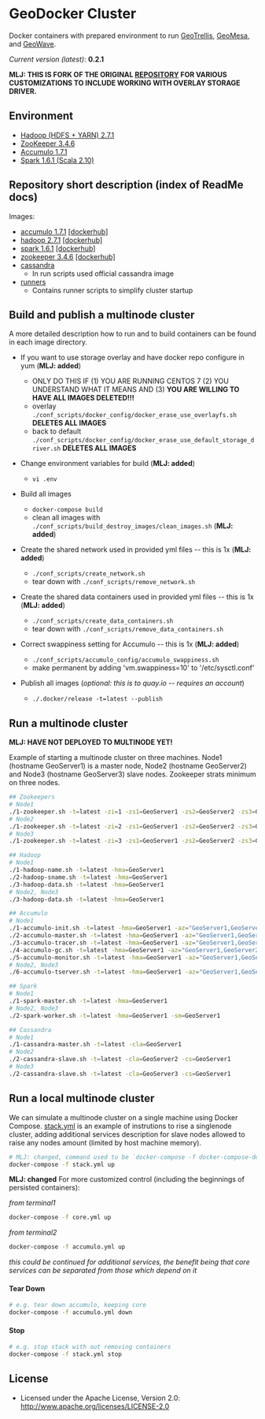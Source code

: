 # GeoDocker Cluster

Docker containers with prepared environment to run [GeoTrellis](https://github.com/geotrellis/geotrellis), [GeoMesa](https://github.com/locationtech/geomesa), and [GeoWave](https://github.com/ngageoint/geowave).

*Current version (latest)*: **0.2.1**

__MLJ: THIS IS FORK OF THE ORIGINAL [REPOSITORY](https://github.com/geotrellis/geodocker-cluster) FOR VARIOUS CUSTOMIZATIONS TO INCLUDE WORKING WITH OVERLAY STORAGE DRIVER.__

## Environment

* [Hadoop (HDFS + YARN) 2.7.1](https://hadoop.apache.org/)
* [ZooKeeper 3.4.6](https://zookeeper.apache.org/)
* [Accumulo 1.7.1](https://accumulo.apache.org/)
* [Spark 1.6.1 (Scala 2.10)](http://spark.apache.org/)

## Repository short description (index of ReadMe docs)

Images:

* [accumulo 1.7.1](./accumulo) [[dockerhub]](https://hub.docker.com/r/daunnc/geodocker-accumulo/)
* [hadoop 2.7.1](./hadoop) [[dockerhub]](https://hub.docker.com/r/daunnc/geodocker-hadoop/)
* [spark 1.6.1](./spark) [[dockerhub]](https://hub.docker.com/r/daunnc/geodocker-spark/)
* [zookeeper 3.4.6](./zookeeper) [[dockerhub]](https://hub.docker.com/r/daunnc/geodocker-zookeeper/)
* [cassandra](https://hub.docker.com/_/cassandra/)
  * In run scripts used official cassandra image
* [runners](./runners)
  * Contains runner scripts to simplify cluster startup

## Build and publish a multinode cluster

A more detailed description how to run and to build containers can be found in each image directory.

* If you want to use storage overlay and have docker repo configure in yum (__MLJ: added__)
  * ONLY DO THIS IF (1) YOU ARE RUNNING CENTOS 7 (2) YOU UNDERSTAND WHAT IT MEANS AND (3) __YOU ARE WILLING TO HAVE ALL IMAGES DELETED!!!__
  * overlay `./conf_scripts/docker_config/docker_erase_use_overlayfs.sh` __DELETES ALL IMAGES__
  * back to default `./conf_scripts/docker_config/docker_erase_use_default_storage_driver.sh` __DELETES ALL IMAGES__

* Change environment variables for build (__MLJ: added__)
  * `vi .env`

* Build all images
  * `docker-compose build`
  * clean all images with `./conf_scripts/build_destroy_images/clean_images.sh` (__MLJ: added__)

* Create the shared network used in provided yml files -- this is 1x (__MLJ: added__)
  * `./conf_scripts/create_network.sh`
  * tear down with `./conf_scripts/remove_network.sh`

* Create the shared data containers used in provided yml files -- this is 1x (__MLJ: added__)
  * `./conf_scripts/create_data_containers.sh `
  * tear down with `./conf_scripts/remove_data_containers.sh`

* Correct swappiness setting for Accumulo -- this is 1x (__MLJ: added__)
  * `./conf_scripts/accumulo_config/accumulo_swappiness.sh`
  * make permanent by adding 'vm.swappiness=10' to '/etc/sysctl.conf'

* Publish all images (_optional: this is to quay.io -- requires an account_)
  * `./.docker/release -t=latest --publish`

## Run a multinode cluster

__MLJ: HAVE NOT DEPLOYED TO MULTINODE YET!__

Example of starting a multinode cluster on three machines. Node1 (hostname GeoServer1) is a master node, Node2 (hostname GeoServer2) and Node3 (hostname GeoServer3) slave nodes. Zookeeper strats minimum on three nodes.

```bash
## Zookeepers
# Node1
./1-zookeeper.sh -t=latest -zi=1 -zs1=GeoServer1 -zs2=GeoServer2 -zs3=GeoServer3
# Node2
./1-zookeeper.sh -t=latest -zi=2 -zs1=GeoServer1 -zs2=GeoServer2 -zs3=GeoServer3
# Node3
./1-zookeeper.sh -t=latest -zi=3 -zs1=GeoServer1 -zs2=GeoServer2 -zs3=GeoServer3

## Hadoop
# Node1
./1-hadoop-name.sh -t=latest -hma=GeoServer1
./2-hadoop-sname.sh -t=latest -hma=GeoServer1
./3-hadoop-data.sh -t=latest -hma=GeoServer1
# Node2, Node3
./3-hadoop-data.sh -t=latest -hma=GeoServer1

## Accumulo
# Node1
./1-accumulo-init.sh -t=latest -hma=GeoServer1 -az="GeoServer1,GeoServer2,GeoServer3" -as=secret -ap=GisPwd -in=gis
./2-accumulo-master.sh -t=latest -hma=GeoServer1 -az="GeoServer1,GeoServer2,GeoServer3" -as=secret -ap=GisPwd -in=gis
./3-accumulo-tracer.sh -t=latest -hma=GeoServer1 -az="GeoServer1,GeoServer2,GeoServer3" -as=secret -ap=GisPwd -in=gis
./4-accumulo-gc.sh -t=latest -hma=GeoServer1 -az="GeoServer1,GeoServer2,GeoServer3" -as=secret -ap=GisPwd -in=gis
./5-accumulo-monitor.sh -t=latest -hma=GeoServer1 -az="GeoServer1,GeoServer2,GeoServer3" -as=secret -ap=GisPwd -in=gis
# Node2, Node3
./6-accumulo-tserver.sh -t=latest -hma=GeoServer1 -az="GeoServer1,GeoServer2,GeoServer3" -as=secret -ap=GisPwd -in=gis

## Spark
# Node1
./1-spark-master.sh -t=latest -hma=GeoServer1
# Node2, Node3
./2-spark-worker.sh -t=latest -hma=GeoServer1 -sm=GeoServer1

## Cassandra
# Node1
./1-cassandra-master.sh -t=latest -cla=GeoServer1
# Node2
./2-cassandra-slave.sh -t=latest -cla=GeoServer2 -cs=GeoServer1
# Node3
./2-cassandra-slave.sh -t=latest -cla=GeoServer3 -cs=GeoServer1
```

## Run a local multinode cluster

We can simulate a multinode cluster on a single machine using Docker Compose. [stack.yml](./stack.yml) is an example of instrutions to rise a singlenode cluster, adding additional services description for slave nodes allowed to raise any nodes amount (limited by host machine memory).

```bash
# MLJ: changed, command used to be `docker-compose -f docker-compose-dev.yml up`
docker-compose -f stack.yml up 
```

__MLJ: changed__
For more customized control (including the beginnings of persisted containers):

_from terminal1_
```bash
docker-compose -f core.yml up 
```

_from terminal2_
```bash
docker-compose -f accumulo.yml up 
```

_this could be continued for additional services, the benefit being that core services can be separated from those which depend on it_

#### Tear Down
```bash
# e.g. tear down accumulo, keeping core
docker-compose -f accumulo.yml down 
```

#### Stop
```bash
# e.g. stop stack with out removing containers
docker-compose -f stack.yml stop 
```

## License

* Licensed under the Apache License, Version 2.0: http://www.apache.org/licenses/LICENSE-2.0

